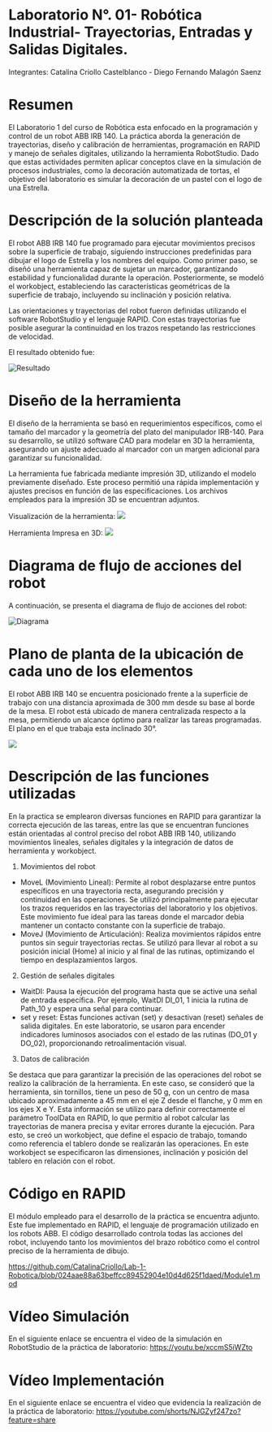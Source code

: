 # Laboratorio N°. 01- Robótica Industrial- Trayectorias, Entradas y Salidas Digitales.

Integrantes: Catalina Criollo Castelblanco - Diego Fernando Malagón Saenz

# Resumen

El Laboratorio 1 del curso de Robótica esta enfocado en la programación y control de un robot ABB IRB 140. La práctica aborda la generación de trayectorias, diseño y calibración de herramientas, programación en RAPID y manejo de señales digitales, utilizando la herramienta RobotStudio. Dado que estas actividades permiten aplicar conceptos clave en la simulación de procesos industriales, como la decoración automatizada de tortas, el objetivo del laboratorio es simular la decoración de un pastel con el logo de una Estrella.

# Descripción de la solución planteada

El robot ABB IRB 140 fue programado para ejecutar movimientos precisos sobre la superficie de trabajo, siguiendo instrucciones predefinidas para dibujar el logo de Estrella y los nombres del equipo. Como primer paso, se diseñó una herramienta capaz de sujetar un marcador, garantizando estabilidad y funcionalidad durante la operación. Posteriormente, se modeló el workobject, estableciendo las características geométricas de la superficie de trabajo, incluyendo su inclinación y posición relativa.

Las orientaciones y trayectorias del robot fueron definidas utilizando el software RobotStudio y el lenguaje RAPID. Con estas trayectorias fue posible asegurar la continuidad en los trazos respetando las restricciones de velocidad.

El resultado obtenido fue:

![Resultado](https://github.com/user-attachments/assets/0055ff3a-c92f-4ad9-888a-7124ba49f832)

# Diseño de la herramienta

El diseño de la herramienta se basó en requerimientos específicos, como el tamaño del marcador y la geometría del plato del manipulador IRB-140. Para su desarrollo, se utilizó software CAD para modelar en 3D la herramienta, asegurando un ajuste adecuado al marcador con un margen adicional para garantizar su funcionalidad.

La herramienta fue fabricada mediante impresión 3D, utilizando el modelo previamente diseñado. Este proceso permitió una rápida implementación y ajustes precisos en función de las especificaciones. Los archivos empleados para la impresión 3D se encuentran adjuntos.

Visualización de la herramienta:
![](https://github.com/CatalinaCriollo/Lab-1-Robotica/blob/e144e45669f19df76f8b95f1cc8341378924c9e6/Herramienta.png)

Herramienta Impresa en 3D:
![](https://github.com/CatalinaCriollo/Lab-1-Robotica/blob/72948781c26c7d7961540261a3f3e20e11702197/HerramientaF.jpg)


# Diagrama de flujo de acciones del robot

A continuación, se presenta el diagrama de flujo de acciones del robot:

![Diagrama](https://github.com/user-attachments/assets/4890522b-4e4a-48f0-939f-548fe4c509ad)


# Plano de planta de la ubicación de cada uno de los elementos

El robot ABB IRB 140 se encuentra posicionado frente a la superficie de trabajo con una distancia aproximada de 300 mm desde su base al borde de la mesa. El robot está ubicado de manera centralizada respecto a la mesa, permitiendo un alcance óptimo para realizar las tareas programadas. El plano en el que trabaja esta inclinado 30°.

![](https://github.com/CatalinaCriollo/Lab-1-Robotica/blob/a05496c078de818083ccf8b257134248dfbf1b6e/Plano.png)

# Descripción de las funciones utilizadas

En la practica se emplearon diversas funciones en RAPID para garantizar la correcta ejecución de las tareas, entre las que se encuentran funciones están orientadas al control preciso del robot ABB IRB 140, utilizando movimientos lineales, señales digitales y la integración de datos de herramienta y workobject. 

1. Movimientos del robot
- MoveL (Movimiento Lineal): Permite al robot desplazarse entre puntos específicos en una trayectoria recta, asegurando precisión y continuidad en las operaciones. Se utilizó principalmente para ejecutar los trazos requeridos en las trayectorias del laboratorio y los objetivos. Este movimiento fue ideal para las tareas donde el marcador debia mantener un contacto constante con la superficie de trabajo.
- MoveJ (Movimiento de Articulación): Realiza movimientos rápidos entre puntos sin seguir trayectorias rectas. Se utilizó para llevar al robot a su posición inicial (Home) al inicio y al final de las rutinas, optimizando el tiempo en desplazamientos largos.
  
2. Gestión de señales digitales
- WaitDI: Pausa la ejecución del programa hasta que se active una señal de entrada específica. Por ejemplo, WaitDI DI_01, 1 inicia la rutina de Path_10 y espera una señal para continuar.
- set y reset: Estas funciones activan (set) y desactivan (reset) señales de salida digitales. En este laboratorio, se usaron para encender indicadores luminosos asociados con el estado de las rutinas (DO_01 y DO_02), proporcionando retroalimentación visual.

3. Datos de calibración
   
Se destaca que para garantizar la precisión de las operaciones del robot se realizo la calibración de la herramienta. En este caso, se consideró que la herramienta, sin tornillos, tiene un peso de 50 g, con un centro de masa ubicado aproximadamente a 45 mm en el eje Z desde el flanche, y 0 mm en los ejes X e Y. Esta información se utilizo para definir correctamente el parámetro ToolData en RAPID, lo que permitio al robot calcular las trayectorias de manera precisa y evitar errores durante la ejecución. Para esto, se creó un workobject, que define el espacio de trabajo, tomando como referencia el tablero donde se realizarán las operaciones. En este workobject se especificaron las dimensiones, inclinación y posición del tablero en relación con el robot.


# Código en RAPID

El módulo empleado para el desarrollo de la práctica se encuentra adjunto. Este fue implementado en RAPID, el lenguaje de programación utilizado en los robots ABB. El código desarrollado controla todas las acciones del robot, incluyendo tanto los movimientos del brazo robótico como el control preciso de la herramienta de dibujo. 

https://github.com/CatalinaCriollo/Lab-1-Robotica/blob/024aae88a63beffcc89452904e10d4d625f1daed/Module1.mod

# Vídeo Simulación

En el siguiente enlace se encuentra el video de la simulación en RobotStudio de la práctica de laboratorio:
https://youtu.be/xccmS5iWZto

# Vídeo Implementación

En el siguiente enlace se encuentra el video que evidencia la realización de la práctica de laboratorio:
https://youtube.com/shorts/NJGZyf247zo?feature=share
